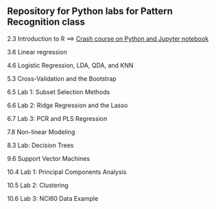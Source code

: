 
## Repository for Python labs for Pattern Recognition class

2.3 Introduction to R ==> [Crash course on Python and Jupyter notebook](lab2.ipynb)

3.6 Linear regression

4.6 Logistic Regression, LDA, QDA, and KNN

5.3 Cross-Validation and the Bootstrap


6.5 Lab 1: Subset Selection Methods

6.6 Lab 2: Ridge Regression and the Lasso

6.7 Lab 3: PCR and PLS Regression


7.8 Non-linear Modeling


8.3 Lab: Decision Trees


9.6 Support Vector Machines

10.4 Lab 1: Principal Components Analysis

10.5 Lab 2: Clustering

10.6 Lab 3: NCI60 Data Example
